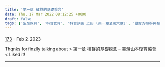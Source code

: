 ```yaml
---
title: '第一章 植群的基礎觀念'
date: Thu, 17 Mar 2022 08:12:25 +0000
draft: false
tags: ['生態教育', '科普教育', '科普講義 上冊 (第一章至第六章)', '臺灣的植群與植物多樣性']
---
```



#### 
[173](https://xvxx888.com/xxxtag/cn "luannprobert@fastemailer.com") - <time datetime="2023-02-21 08:11:18">Feb 2, 2023</time>

Thqnks for finzlly talking about > 第一章 植群的基礎觀念 – 臺灣山林復育協會 < Liked it!
<hr />
